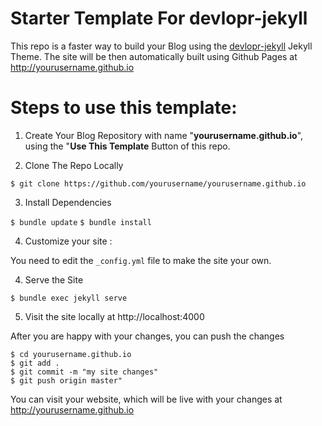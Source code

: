 # Starter Template For devlopr-jekyll

This repo is a faster way to build your Blog using the [devlopr-jekyll](https://devlopr.netlify.com) Jekyll Theme. The site will be then automatically built using Github Pages at http://yourusername.github.io

# Steps to use this template: 

1. Create Your Blog Repository with name "**yourusername.github.io**", using the "**Use This Template** Button of this repo.

2. Clone The Repo Locally 

`$ git clone https://github.com/yourusername/yourusername.github.io`

3. Install Dependencies

`$ bundle update`
`$ bundle install`

4. Customize your site :

You need to edit the `_config.yml` file to make the site your own.  

4. Serve the Site 

`$ bundle exec jekyll serve`

5. Visit the site locally at http://localhost:4000

After you are happy with your changes, you can push the changes

```
$ cd yourusername.github.io
$ git add .
$ git commit -m "my site changes"
$ git push origin master"
```
You can visit your website, which will be live with your changes at http://yourusername.github.io